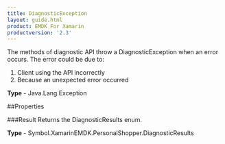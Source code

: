 ```yaml
---
title: DiagnosticException
layout: guide.html
product: EMDK For Xamarin
productversion: '2.3'
---
```

The methods of diagnostic API throw a DiagnosticException when an error occurs. The error could be due to:
1. Client using the API incorrectly
2. Because an unexpected error occurred

**Type** - Java.Lang.Exception

##Properties

###Result
Returns the DiagnosticResults enum.

**Type** - Symbol.XamarinEMDK.PersonalShopper.DiagnosticResults






